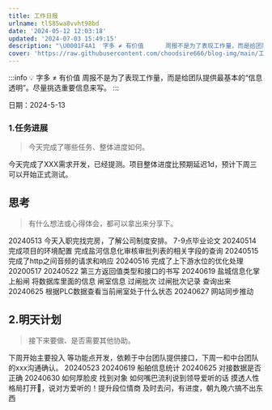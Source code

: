 ```yaml
---
title: 工作日报
urlname: tl585wa8vvht98bd
date: '2024-05-12 12:03:18'
updated: '2024-07-03 15:49:15'
description: "\U0001F4A1  字多 ≠ 有价值      周报不是为了表现工作量，而是给团队提供最基本的“信息透明”。尽量挑选重要信息来写。任务0任务1任务2网站同步2024-06-27csdn发布2024-06-272024-06-27日期：2024-5-131.任务进展今天完成了哪些任务、整体进度如何。今天完成..."
cover: 'https://raw.githubusercontent.com/choodsire666/blog-img/main/工作日报/cover.jpg'
---
```

:::info
💡  字多 ≠ 有价值
      周报不是为了表现工作量，而是给团队提供最基本的“信息透明”。尽量挑选重要信息来写。
:::

日期：2024-5-13
### 1.任务进展
> 今天完成了哪些任务、整体进度如何。

今天完成了XXX需求开发，已经提测。项目整体进度比预期延迟1d，预计下周三可以开始正式测试。
## 思考
> 有什么想法或心得体会，都可以拿出来分享下。

20240513
今天入职完找完房，了解公司制度安排。
7-9点毕业论文
20240514
完成项目的环境配置
完成盐河信息化审核审批列表的相关字段的查询
20240515
完成了http之间音频的请求和响应
20240516
完成了上下游水位的优化处理
20200517
20240522
第三方返回值类型和接口的书写
20240619
盐城信息化掌上船闸
将数据库里面的信息
闸室信息
过闸批次
过闸批次记录
查询出来
20240625
根据PLC数据查看当前闸室处于什么状态
20240627
网站同步推动
## 2.明天计划
> 接下来要做、是否需要其他协助。

下周开始主要投入 等功能点开发，依赖于中台团队提供接口，下周一和中台团队的xxx沟通确认。
20240523
20240619
船舶信息统计
20240625
对接数据是否正确
20240630
如何厚脸皮 找到对象
如何嘴巴流利说到领导爱听的话 摸透人性
格局打开🌚，说对方爱听的！提升段位情商
及时去问，有进度，朝九晚六搞不出东西
